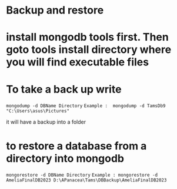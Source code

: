 # Backup and restore
# install mongodb tools first. Then goto tools install directory where you will find executable files

# To take a back up write 
 ``` mongodump -d DBName Directory ```
``` Example :  mongodump -d TamsDb9 "C:\Users\asus\Pictures" ```

it will have a backup into a folder 

# to restore a database from a directory into mongodb 
 ``` mongorestore -d DBName Directory ```
``` Example : mongorestore -d AmeliaFinalDB2023 D:\APanacea\Tams\DBBackup\AmeliaFinalDB2023 ```
